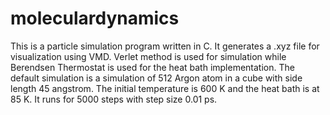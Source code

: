 # moleculardynamics
This is a particle simulation program written in C. It generates a .xyz file for visualization using VMD. 
Verlet method is used for simulation while Berendsen Thermostat is used for the heat bath implementation.
The default simulation is a simulation of 512 Argon atom in a cube with side length 45 angstrom. The initial temperature is 600 K and the heat bath is at 85 K. It runs for 5000 steps with step size 0.01 ps.
